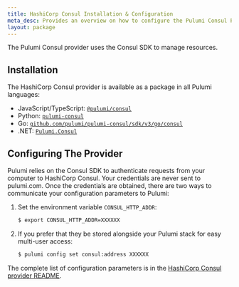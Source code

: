 ```yaml
---
title: HashiCorp Consul Installation & Configuration
meta_desc: Provides an overview on how to configure the Pulumi Consul Provider.
layout: package
---
```


The Pulumi Consul provider uses the Consul SDK to manage resources.

## Installation

The HashiCorp Consul provider is available as a package in all Pulumi languages:

* JavaScript/TypeScript: [`@pulumi/consul`](https://www.npmjs.com/package/@pulumi/consul)
* Python: [`pulumi-consul`](https://pypi.org/project/pulumi-consul/)
* Go: [`github.com/pulumi/pulumi-consul/sdk/v3/go/consul`](https://github.com/pulumi/pulumi-consul)
* .NET: [`Pulumi.Consul`](https://www.nuget.org/packages/Pulumi.Consul)

## Configuring The Provider

Pulumi relies on the Consul SDK to authenticate requests from your computer to HashiCorp Consul. Your credentials are never sent
to pulumi.com. Once the credentials are obtained, there are two ways to communicate your configuration parameters to Pulumi:

1. Set the environment variable `CONSUL_HTTP_ADDR`:

    ```bash
    $ export CONSUL_HTTP_ADDR=XXXXXX
    ```

2. If you prefer that they be stored alongside your Pulumi stack for easy multi-user access:

    ```bash
    $ pulumi config set consul:address XXXXXX
    ```

The complete list of
configuration parameters is in the [HashiCorp Consul provider README](https://github.com/pulumi/pulumi-consul/blob/master/README.md).
